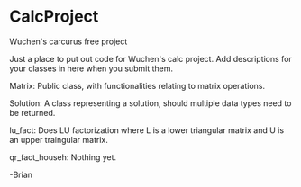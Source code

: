# CalcProject
Wuchen's carcurus free project

Just a place to put out code for Wuchen's calc project. Add descriptions for your classes in here when you submit them.

Matrix:
Public class, with functionalities relating to matrix operations.

Solution:
A class representing a solution, should multiple data types need to be returned.

lu_fact:
Does LU factorization where L is a lower triangular matrix and U is an upper traingular matrix.

qr_fact_househ:
Nothing yet.

-Brian
